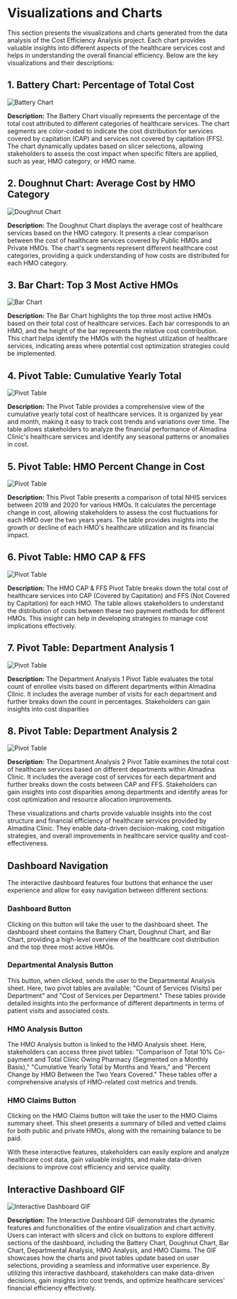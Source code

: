 # Visualizations and Charts

This section presents the visualizations and charts generated from the data analysis of the Cost Efficiency Analysis project. Each chart provides valuable insights into different aspects of the healthcare services cost and helps in understanding the overall financial efficiency. Below are the key visualizations and their descriptions:

## 1. Battery Chart: Percentage of Total Cost

![Battery Chart](https://i.imgur.com/tX2dCvB.png)

**Description:**
The Battery Chart visually represents the percentage of the total cost attributed to different categories of healthcare services. The chart segments are color-coded to indicate the cost distribution for services covered by capitation (CAP) and services not covered by capitation (FFS). The chart dynamically updates based on slicer selections, allowing stakeholders to assess the cost impact when specific filters are applied, such as year, HMO category, or HMO name.

## 2. Doughnut Chart: Average Cost by HMO Category

![Doughnut Chart](https://i.imgur.com/sRRAEkX.png)

**Description:**
The Doughnut Chart displays the average cost of healthcare services based on the HMO category. It presents a clear comparison between the cost of healthcare services covered by Public HMOs and Private HMOs. The chart's segments represent different healthcare cost categories, providing a quick understanding of how costs are distributed for each HMO category.

## 3. Bar Chart: Top 3 Most Active HMOs

![Bar Chart](https://i.imgur.com/Cn01lkm.png)

**Description:**
The Bar Chart highlights the top three most active HMOs based on their total cost of healthcare services. Each bar corresponds to an HMO, and the height of the bar represents the relative cost contribution. This chart helps identify the HMOs with the highest utilization of healthcare services, indicating areas where potential cost optimization strategies could be implemented.

## 4. Pivot Table: Cumulative Yearly Total

![Pivot Table](https://i.imgur.com/w7Nkdvs.png)

**Description:**
The Pivot Table provides a comprehensive view of the cumulative yearly total cost of healthcare services. It is organized by year and month, making it easy to track cost trends and variations over time. The table allows stakeholders to analyze the financial performance of Almadina Clinic's healthcare services and identify any seasonal patterns or anomalies in cost.

## 5. Pivot Table: HMO Percent Change in Cost

![Pivot Table](https://i.imgur.com/48LLwLO.png)

**Description:**
This Pivot Table presents a comparison of total NHIS services between 2019 and 2020 for various HMOs. It calculates the percentage change in cost, allowing stakeholders to assess the cost fluctuations for each HMO over the two years years. The table provides insights into the growth or decline of each HMO's healthcare utilization and its financial impact.

## 6. Pivot Table: HMO CAP & FFS

![Pivot Table](https://i.imgur.com/8Sw4Sp7.png)

**Description:**
The HMO CAP & FFS Pivot Table breaks down the total cost of healthcare services into CAP (Covered by Capitation) and FFS (Not Covered by Capitation) for each HMO. The table allows stakeholders to understand the distribution of costs between these two payment methods for different HMOs. This insight can help in developing strategies to manage cost implications effectively.

## 7. Pivot Table:  Department Analysis 1

![Pivot Table](https://i.imgur.com/ksthsFB.png)

**Description:**
The Department Analysis 1 Pivot Table evaluates the total count of enrollee visits based on different departments within Almadina Clinic. It includes the average number of visits for each department and further breaks down the count in percentages. Stakeholders can gain insights into cost disparities

## 8. Pivot Table: Department Analysis 2

![Pivot Table](https://i.imgur.com/ClZeRCU.png)

**Description:**
The Department Analysis 2 Pivot Table examines the total cost of healthcare services based on different departments within Almadina Clinic. It includes the average cost of services for each department and further breaks down the costs between CAP and FFS. Stakeholders can gain insights into cost disparities among departments and identify areas for cost optimization and resource allocation improvements.

These visualizations and charts provide valuable insights into the cost structure and financial efficiency of healthcare services provided by Almadina Clinic. They enable data-driven decision-making, cost mitigation strategies, and overall improvements in healthcare service quality and cost-effectiveness.

## Dashboard Navigation

The interactive dashboard features four buttons that enhance the user experience and allow for easy navigation between different sections:

### Dashboard Button

Clicking on this button will take the user to the dashboard sheet. The dashboard sheet contains the Battery Chart, Doughnut Chart, and Bar Chart, providing a high-level overview of the healthcare cost distribution and the top three most active HMOs.

### Departmental Analysis Button

This button, when clicked, sends the user to the Departmental Analysis sheet. Here, two pivot tables are available: "Count of Services (Visits) per Department" and "Cost of Services per Department." These tables provide detailed insights into the performance of different departments in terms of patient visits and associated costs.

### HMO Analysis Button

The HMO Analysis button is linked to the HMO Analysis sheet. Here, stakeholders can access three pivot tables: "Comparison of Total 10% Co-payment and Total Clinic Owing Pharmacy (Segmented on a Monthly Basis)," "Cumulative Yearly Total by Months and Years," and "Percent Change by HMO Between the Two Years Covered." These tables offer a comprehensive analysis of HMO-related cost metrics and trends.

### HMO Claims Button

Clicking on the HMO Claims button will take the user to the HMO Claims summary sheet. This sheet presents a summary of billed and vetted claims for both public and private HMOs, along with the remaining balance to be paid.

With these interactive features, stakeholders can easily explore and analyze healthcare cost data, gain valuable insights, and make data-driven decisions to improve cost efficiency and service quality.

## Interactive Dashboard GIF

![Interactive Dashboard GIF](https://imgur.com/j6Bx1fG.gif)

**Description:**
The Interactive Dashboard GIF demonstrates the dynamic features and functionalities of the entire visualization and chart activity. Users can interact with slicers and click on buttons to explore different sections of the dashboard, including the Battery Chart, Doughnut Chart, Bar Chart, Departmental Analysis, HMO Analysis, and HMO Claims. The GIF showcases how the charts and pivot tables update based on user selections, providing a seamless and informative user experience. By utilizing this interactive dashboard, stakeholders can make data-driven decisions, gain insights into cost trends, and optimize healthcare services' financial efficiency effectively.


